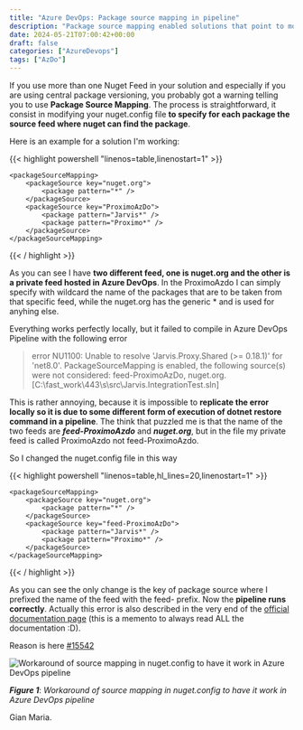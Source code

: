```yaml
---
title: "Azure DevOps: Package source mapping in pipeline"
description: "Package source mapping enabled solutions that point to more than one package sources can build perfectly locally but failed to build when script is run from a pipeline. Let's understand why."
date: 2024-05-21T07:00:42+00:00
draft: false
categories: ["AzureDevops"]
tags: ["AzDo"]
---
```


If you use more than one Nuget Feed in your solution and especially if you are using central package versioning, you probably got a warning telling you to use **Package Source Mapping**. The process is straightforward, it consist in modifying your nuget.config file **to specify for each package the source feed where nuget can find the package**.

Here is an example for a solution I'm working:

{{< highlight powershell "linenos=table,linenostart=1" >}}
<?xml version="1.0" encoding="utf-8"?>
<configuration>
    <packageRestore>
        <add key="enabled" value="True" />
        <add key="automatic" value="True" />
    </packageRestore>
    <activePackageSource>
        <add key="nuget.org" value="https://api.nuget.org/v3/index.json" />
        <add key="ProximoAzDo" value="https://pkgs.dev.azure.com/xxx/_packaging/yyy@Local/nuget/v3/index.json" />
    </activePackageSource>
    <packageSources>
        <add key="nuget.org" value="https://api.nuget.org/v3/index.json" />
        <add key="ProximoAzDo" value="https://pkgs.dev.azure.com/xxx/_packaging/yyy@Local/nuget/v3/index.json" />
    </packageSources>

    <packageSourceMapping>
        <packageSource key="nuget.org">
            <package pattern="*" />
        </packageSource>
        <packageSource key="ProximoAzDo">
            <package pattern="Jarvis*" />
            <package pattern="Proximo*" />
        </packageSource>
    </packageSourceMapping>
</configuration>
{{< / highlight >}}

As you can see I have **two different feed, one is nuget.org and the other is a private feed hosted in Azure DevOps**. In the ProximoAzdo I can simply specify with wildcard the name of the packages that are to be taken from that specific feed, while the nuget.org has the generic * and is used for anyhing else.

Everything works perfectly locally, but it failed to compile in Azure DevOps Pipeline with the following error

> error NU1100: Unable to resolve 'Jarvis.Proxy.Shared (>= 0.18.1)' for 'net8.0'. PackageSourceMapping is enabled, the following source(s) were not considered: feed-ProximoAzDo, nuget.org. [C:\fast\_work\443\s\src\Jarvis.IntegrationTest.sln]

This is rather annoying, because it is impossible to **replicate the error locally so it is due to some different form of execution of dotnet restore command in a pipeline**. The think that puzzled me is that the name of the two feeds are ***feed-ProximoAzdo*** and ***nuget.org***, but in the file my private feed is called ProximoAzdo not feed-ProximoAzdo.

So I changed the nuget.config file in this way

{{< highlight powershell "linenos=table,hl_lines=20,linenostart=1" >}}
<?xml version="1.0" encoding="utf-8"?>
<configuration>
    <packageRestore>
        <add key="enabled" value="True" />
        <add key="automatic" value="True" />
    </packageRestore>
    <activePackageSource>
        <add key="nuget.org" value="https://api.nuget.org/v3/index.json" />
        <add key="ProximoAzDo" value="https://pkgs.dev.azure.com/xxx/_packaging/yyy@Local/nuget/v3/index.json" />
    </activePackageSource>
    <packageSources>
        <add key="nuget.org" value="https://api.nuget.org/v3/index.json" />
        <add key="ProximoAzDo" value="https://pkgs.dev.azure.com/xxx/_packaging/yyy@Local/nuget/v3/index.json" />
    </packageSources>

    <packageSourceMapping>
        <packageSource key="nuget.org">
            <package pattern="*" />
        </packageSource>
        <packageSource key="feed-ProximoAzDo">
            <package pattern="Jarvis*" />
            <package pattern="Proximo*" />
        </packageSource>
    </packageSourceMapping>
</configuration>
{{< / highlight >}}

As you can see the only change is the key of package source where I prefixed the name of the feed with the feed- prefix. Now the **pipeline runs correctly**. Actually this error is also described in the very end of the [official documentation page](https://learn.microsoft.com/en-us/nuget/consume-packages/package-source-mapping) (this is a memento to always read ALL the documentation :D).

Reason is here [#15542](https://github.com/microsoft/azure-pipelines-tasks/issues/15542)

![Workaround of source mapping in nuget.config to have it work in Azure DevOps pipeline](../images/nuget-workaround-feed.jpg)

***Figure 1***: *Workaround of source mapping in nuget.config to have it work in Azure DevOps pipeline*

Gian Maria.
